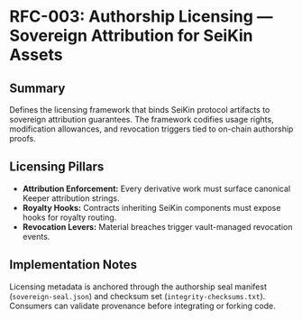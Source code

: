 # RFC-003: Authorship Licensing — Sovereign Attribution for SeiKin Assets

## Summary
Defines the licensing framework that binds SeiKin protocol artifacts to sovereign attribution guarantees. The framework codifies usage rights, modification allowances, and revocation triggers tied to on-chain authorship proofs.

## Licensing Pillars
- **Attribution Enforcement:** Every derivative work must surface canonical Keeper attribution strings.
- **Royalty Hooks:** Contracts inheriting SeiKin components must expose hooks for royalty routing.
- **Revocation Levers:** Material breaches trigger vault-managed revocation events.

## Implementation Notes
Licensing metadata is anchored through the authorship seal manifest (`sovereign-seal.json`) and checksum set (`integrity-checksums.txt`). Consumers can validate provenance before integrating or forking code.
